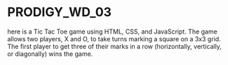 # PRODIGY_WD_03
here is a Tic Tac Toe game using HTML, CSS, and JavaScript. The game allows two players, X and O, to take turns marking a square on a 3x3 grid. The first player to get three of their marks in a row (horizontally, vertically, or diagonally) wins the game.
